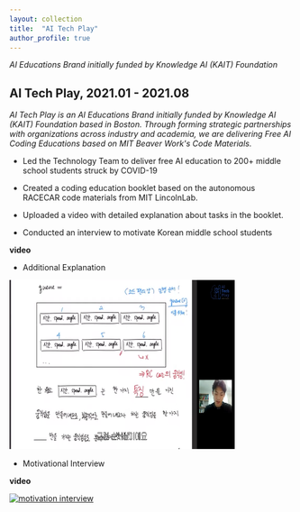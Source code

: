 ```yaml
---
layout: collection
title:  "AI Tech Play"
author_profile: true
---
```


*AI Educations Brand initially funded by Knowledge AI (KAIT) Foundation*

## AI Tech Play, 2021.01 - 2021.08

*AI Tech Play is an AI Educations Brand initially funded by Knowledge AI (KAIT) Foundation based in Boston. Through forming strategic partnerships with organizations across industry and academia, we are delivering Free AI Coding Educations based on MIT Beaver Work's Code Materials.*


-	Led the Technology Team to deliver free AI education to 200+ middle school students struck by COVID-19

-   Created a coding education booklet based on the autonomous RACECAR code materials from MIT LincolnLab.

-	Uploaded a video with detailed explanation about tasks in the booklet.

-	Conducted an interview to motivate Korean middle school students

**video**

-   Additional Explanation

<a href = "https://www.youtube.com/watch?v=utCzjtSN9Pk&t=700s"><img src = "/assets/images/ai_tech_play_sol.png" alt = "solution video" width="400" height="300"></a>

-   Motivational Interview

**video**

<a href = "https://www.youtube.com/watch?v=_GEfOj7DTHY"><img src = "https://img.youtube.com/vi/_GEfOj7DTHY/0.jpg" alt = "motivation interview" width="400" height="300"></a>
